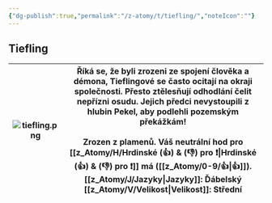 ```yaml
---
{"dg-publish":true,"permalink":"/z-atomy/t/tiefling/","noteIcon":""}
---
```


## Tiefling

| ![tiefling.png](/img/user/z_img/tiefling.png) | Říká se, že byli zrozeni ze spojení člověka a démona, Tieflingové se často ocitají na okraji společnosti. Přesto ztělesňují odhodlání čelit nepřízni osudu. Jejich předci nevystoupili z hlubin Pekel, aby podlehli pozemským překážkám!<br><br>**Zrozen z plamenů.** Váš neutrální hod pro [[z_Atomy/H/Hrdinské (👍) & (👎)  pro ❗\|Hrdinské (👍) & (👎)  pro ❗]] má ([[z_Atomy/0-9/👍\|👍]]).<br>**[[z_Atomy/J/Jazyky\|Jazyky]]**: Ďábelský<br>[[z_Atomy/V/Velikost\|Velikost]]: Střední |
| ----------------- | -------------------------------------------------------------------------------------------------------------------------------------------------------------------------------------------------------------------------------------------------------------------------------------------------------------------------------------------------------------------------------------- |
